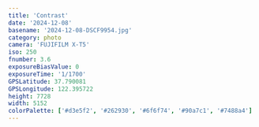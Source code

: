 ```yaml
---
title: 'Contrast'
date: '2024-12-08'
basename: '2024-12-08-DSCF9954.jpg'
category: photo
camera: 'FUJIFILM X-T5'
iso: 250
fnumber: 3.6
exposureBiasValue: 0
exposureTime: '1/1700'
GPSLatitude: 37.790081
GPSLongitude: 122.395722
height: 7728
width: 5152
colorPalette: ['#d3e5f2', '#262930', '#6f6f74', '#90a7c1', '#7488a4']
---
```

